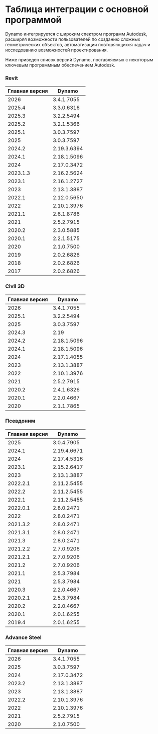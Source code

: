 # Таблица интеграции с основной программой

Dynamo интегрируется с широким спектром программ Autodesk, расширяя возможности пользователей по созданию сложных геометрических объектов, автоматизации повторяющихся задач и исследованию возможностей проектирования.

Ниже приведен список версий Dynamo, поставляемых с некоторым ключевым программным обеспечением Autodesk.

### Revit

| Главная версия | Dynamo       |
| ------------ | ------------ |
| 2026         | 3.4.1.7055   |
| 2025.4       | 3.3.0.6316   |
| 2025.3       | 3.2.2.5494   |
| 2025.2       | 3.2.1.5366   |
| 2025.1       | 3.0.3.7597   |
| 2025         | 3.0.3.7597   |
| 2024.2       | 2.19.3.6394  |
| 2024.1       | 2.18.1.5096  |
| 2024         | 2.17.0.3472  |
| 2023.1.3     | 2.16.2.5624  |
| 2023.1       | 2.16.1.2727  |
| 2023         | 2.13.1.3887  |
| 2022.1       | 2.12.0.5650  |
| 2022         | 2.10.1.3976  |
| 2021.1       | 2.6.1.8786   |
| 2021         | 2.5.2.7915   |
| 2020.2       | 2.3.0.5885   |
| 2020.1       | 2.2.1.5175   |
| 2020         | 2.1.0.7500   |
| 2019         | 2.0.2.6826   |
| 2018         | 2.0.2.6826   |
| 2017         | 2.0.2.6826   |

### Civil 3D

| Главная версия | Dynamo       |
| ------------ | ------------ |
| 2026         | 3.4.1.7055   |
| 2025.1       | 3.2.2.5494   |
| 2025         | 3.0.3.7597   |
| 2024.3       | 2.19         |
| 2024.2       | 2.18.1.5096  |
| 2024.1       | 2.18.1.5096  |
| 2024         | 2.17.1.4055  |
| 2023         | 2.13.1.3887  |
| 2022         | 2.10.1.3976  |
| 2021         | 2.5.2.7915   |
| 2020.2       | 2.4.1.6326   |
| 2020.1       | 2.2.0.4667   |
| 2020         | 2.1.1.7865   |

### Псевдоним

| Главная версия | Dynamo      |
| ------------ | ----------- |
| 2025         | 3.0.4.7905  |
| 2024.1       | 2.19.4.6671 |
| 2024         | 2.17.4.5316 |
| 2023.1       | 2.15.2.6417 |
| 2023         | 2.13.1.3887 |
| 2022.2.1     | 2.11.2.5455 |
| 2022.2       | 2.11.2.5455 |
| 2022.1       | 2.11.2.5455 |
| 2022.0.1     | 2.8.0.2471  |
| 2022         | 2.8.0.2471  |
| 2021.3.2     | 2.8.0.2471  |
| 2021.3.1     | 2.8.0.2471  |
| 2021.3       | 2.8.0.2471  |
| 2021.2.2     | 2.7.0.9206  |
| 2021.2.1     | 2.7.0.9206  |
| 2021.2       | 2.7.0.9206  |
| 2021.1       | 2.5.3.7984  |
| 2021         | 2.5.3.7984  |
| 2020.3       | 2.2.0.4667  |
| 2020.2.1     | 2.5.3.7984  |
| 2020.2       | 2.2.0.4667  |
| 2020.1       | 2.0.1.6255  |
| 2019.4       | 2.0.1.6255  |

### Advance Steel

| Главная версия | Dynamo      |
| ------------ | ----------- |
| 2026         | 3.4.1.7055  |
| 2025         | 3.0.3.7597  |
| 2024         | 2.17.0.3472 |
| 2023.2       | 2.13.1.3887 |
| 2023         | 2.13.1.3887 |
| 2022.2       | 2.10.1.3976 |
| 2022         | 2.10.1.3976 |
| 2021         | 2.5.2.7915  |
| 2020         | 2.1.0.7500  |

